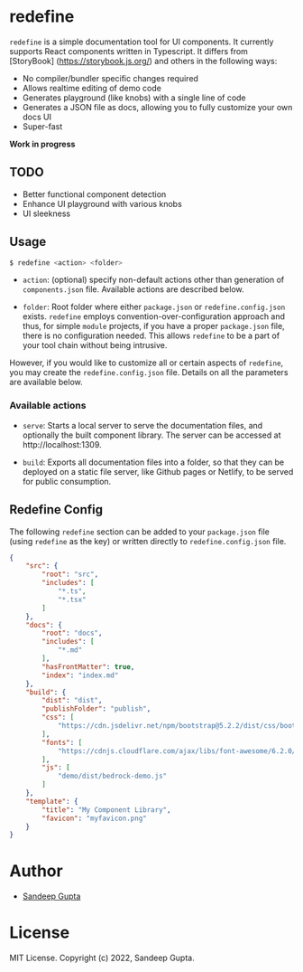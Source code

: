# redefine

`redefine` is a simple documentation tool for UI components. It currently
supports React components written in Typescript. It differs from [StoryBook]
(https://storybook.js.org/) and others in the following ways:

* No compiler/bundler specific changes required
* Allows realtime editing of demo code
* Generates playground (like knobs) with a single line of code
* Generates a JSON file as docs, allowing you to fully customize your own docs UI
* Super-fast

**Work in progress**

## TODO

* Better functional component detection
* Enhance UI playground with various knobs
* UI sleekness

## Usage

```sh
$ redefine <action> <folder>
```

* `action`:  (optional) specify non-default actions other than generation
of `components.json` file. Available actions are described below.

* `folder`: Root folder where either `package.json` or `redefine.config.json` 
exists. `redefine` employs convention-over-configuration approach and thus, for
simple `module` projects, if you have a proper `package.json` file, there is 
no configuration needed. This allows `redefine` to be a part of your tool chain
without being intrusive.

However, if you would like to customize all or certain aspects of `redefine`,
you may create the `redefine.config.json` file. Details on all the parameters
are available below.

### Available actions

* `serve`: Starts a local server to serve the documentation files, and
 optionally the built component library. The server can be accessed at
 http://localhost:1309.

* `build`: Exports all documentation files into a folder, so that they can
be deployed on a static file server, like Github pages or Netlify, to be
served for public consumption.

## Redefine Config

The following `redefine` section can be added to your `package.json` file
(using `redefine` as the key) or written directly to `redefine.config.json` file.

```json
{
	"src": {
		"root": "src",
		"includes": [
			"*.ts",
			"*.tsx"
		]
	},
	"docs": {
		"root": "docs",
		"includes": [
			"*.md"
		],
		"hasFrontMatter": true,
		"index": "index.md"
	},
	"build": {
		"dist": "dist",
		"publishFolder": "publish",
		"css": [
			"https://cdn.jsdelivr.net/npm/bootstrap@5.2.2/dist/css/bootstrap.min.css"
		],
		"fonts": [
			"https://cdnjs.cloudflare.com/ajax/libs/font-awesome/6.2.0/css/all.min.css"
		],
		"js": [
			"demo/dist/bedrock-demo.js"
		]
	},
	"template": {
		"title": "My Component Library",
		"favicon": "myfavicon.png"
	}
}
```

# Author

* [Sandeep Gupta](https://sangupta.com)

# License

MIT License. Copyright (c) 2022, Sandeep Gupta.
